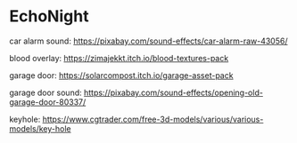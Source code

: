 # EchoNight

car alarm sound:
	https://pixabay.com/sound-effects/car-alarm-raw-43056/

blood overlay:
	https://zimajekkt.itch.io/blood-textures-pack

garage door:
	https://solarcompost.itch.io/garage-asset-pack

garage door sound:
	https://pixabay.com/sound-effects/opening-old-garage-door-80337/

keyhole:
	https://www.cgtrader.com/free-3d-models/various/various-models/key-hole